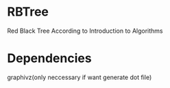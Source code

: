 # RBTree
Red Black Tree According to Introduction to Algorithms

# Dependencies
graphivz(only neccessary if want generate dot file)
